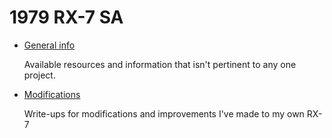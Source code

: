 # 1979 RX-7 SA

- [General info](./general/index.md)

  Available resources and information that isn't pertinent to any one project.

- [Modifications](./modifications/index.md)

  Write-ups for modifications and improvements I've made to my own RX-7
